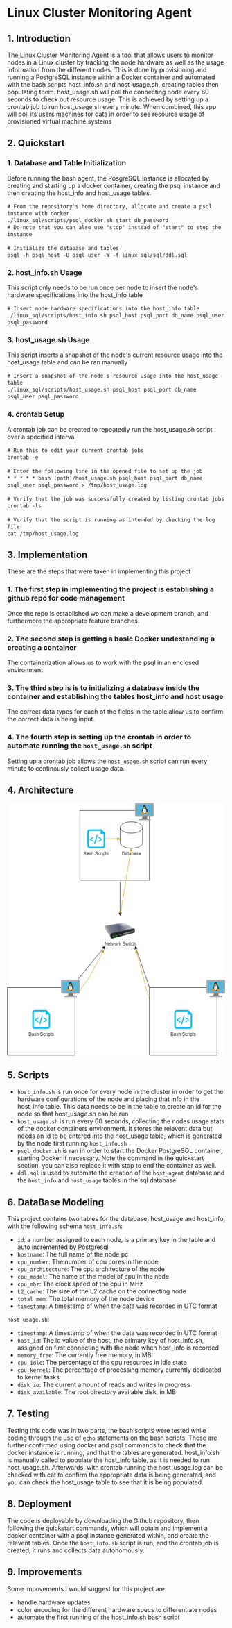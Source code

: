 # Linux Cluster Monitoring Agent
## 1. Introduction
The Linux Cluster Monitoring Agent is a tool that allows users to monitor nodes 
in a Linux cluster by tracking the node hardware as well as the usage information from the different nodes. 
This is done by provisioning and running a PostgreSQL instance within a Docker container and automated with the bash scripts
host_info.sh and host_usage.sh, creating tables then populating them. host_usage.sh will poll the connecting node every 60 seconds to check out resource usage. This is achieved by setting up a crontab job to run host_usage.sh every minute. When combined, this app will poll its users machines for data in order to see resource usage of provisioned virtual machine systems

## 2. Quickstart
### 1. Database and Table Initialization
Before running the bash agent, the PosgreSQL instance is allocated by creating and starting up a docker container, creating the psql instance and then creating the host_info and host_usage tables.
```
# From the repository's home directory, allocate and create a psql instance with docker
./linux_sql/scripts/psql_docker.sh start db_password
# Do note that you can also use "stop" instead of "start" to stop the instance

# Initialize the database and tables
psql -h psql_host -U psql_user -W -f linux_sql/sql/ddl.sql
```
### 2. host_info.sh Usage

This script only needs to be run once per node to insert the node's hardware specifications into the host_info table
```
# Insert node hardware specifications into the host_info table
./linux_sql/scripts/host_info.sh psql_host psql_port db_name psql_user psql_password
```
### 3. host_usage.sh Usage

This script inserts a snapshot of the node's current resource usage into the host_usage table and can be ran manually
```
# Insert a snapshot of the node's resource usage into the host_usage table
./linux_sql/scripts/host_usage.sh psql_host psql_port db_name psql_user psql_password
```
### 4. crontab Setup

A crontab job can be created to repeatedly run the host_usage.sh script over a specified interval
```
# Run this to edit your current crontab jobs
crontab -e

# Enter the following line in the opened file to set up the job
* * * * * bash [path]/host_usage.sh psql_host psql_port db_name psql_user psql_password > /tmp/host_usage.log

# Verify that the job was successfully created by listing crontab jobs
crontab -ls

# Verify that the script is running as intended by checking the log file
cat /tmp/host_usage.log
```

## 3. Implementation
These are the steps that were taken in implementing this project
### 1. The first step in implementing the project is establishing a github repo for code management
Once the repo is established we can make a development branch, and furthermore the appropriate feature branches.
### 2. The second step is getting a basic Docker undestanding a creating a container
The containerization allows us to work with the psql in an enclosed environment
### 3. The third step is is to initializing a database inside the container and establishing the tables host_info and host usage
The correct data types for each of the fields in the table allow us to confirm the correct data is being input.
### 4. The fourth step is setting up the crontab in order to automate running the `host_usage.sh` script
Setting up a crontab job allows the `host_usage.sh` script can run every minute to continously collect usage data.

## 4. Architecture
![An image showing the architecture of the node network](/linux_sql/assets/ArchitectureImage.png)

## 5. Scripts
+ `host_info.sh` is run once for every node in the cluster in order to get the hardware configurations of the node and placing that info in the host_info table. This data needs to be in the table to create an id for the node so that host_usage.sh can be run
+ `host_usage.sh` is run every 60 seconds, collecting the nodes usage stats of the docker containers environment. It stores the relevent data but needs an id to be entered into the host_usage table, which is generated by the node first running `host_info.sh`
+ `psql_docker.sh` is ran in order to start the Docker PostgreSQL container, starting Docker if necessary. Note the command in the quickstart section, you can also replace it with stop to end the container as well.
+ `ddl.sql` is used to automate the creation of the `host_agent` database and the `host_info` and `host_usage` tables in the sql database


## 6. DataBase Modeling
This project contains two tables for the database, host_usage and host_info, with the following schema
`host_info.sh`:
+ `id`: a number assigned to each node, is a primary key in the table and auto incremented by Postgresql
+ `hostname`: The full name of the node pc
+ `cpu_number`: The number of cpu cores in the node
+ `cpu_architecture`: The cpu architecture of the node
+ `cpu_model`: The name of the model of cpu in the node
+ `cpu_mhz`: The clock speed of the cpu in MHz
+ `L2_cache`: The size of the L2 cache on the connecting node
+ `total_mem`: The total memory of the node device
+ `timestamp`: A timestamp of when the data was recorded in UTC format

`host_usage.sh`:
+ `timestamp`: A timestamp of when the data was recorded in UTC format
+ `host_id`: The id value of the host, the primary key of host_info.sh, assigned on first connecting with the node when host_info is recorded
+ `memory_free`: The currently free memory, in MB
+ `cpu_idle`: The percentage of the cpu resources in idle state
+ `cpu_kernel`: The percentage of processing memory currently dedicated to kernel tasks
+ `disk_io`: The current amount of reads and writes in progress
+ `disk_available`: The root directory available disk, in MB
  
## 7. Testing
Testing this code was in two parts, the bash scripts were tested while coding through the use of `echo` statements on the bash scripts. These are further confirmed using docker and psql commands to check that the docker instance is running, and that the tables are generated. host_info.sh is manually called to populate the host_info table, as it is needed to run host_usage.sh. Afterwards, with crontab running the host_usage.log can be checked with cat to confirm the appropriate data is being generated, and you can check the host_usage table to see that it is being populated.

## 8. Deployment
The code is deployable by downloading the Github repository, then following the quickstart commands, which will obtain and implement a docker container with a psql instance generated within, and create the relevent tables. Once the `host_info.sh` script is run, and the crontab job is created, it runs and collects data autonomously.

## 9. Improvements
Some impovements I would suggest for this project are:
  + handle hardware updates
  + color encoding for the different hardware specs to differentiate nodes
  + automate the first running of the host_info.sh bash script

